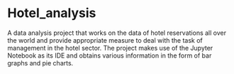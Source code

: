 # Hotel_analysis
A data analysis project that works on the data of hotel reservations all over the world and provide appropriate measure to deal with the task of management in the hotel sector.
The project makes use of the Jupyter Notebook as its IDE and obtains various information in the form of bar graphs and pie charts.
